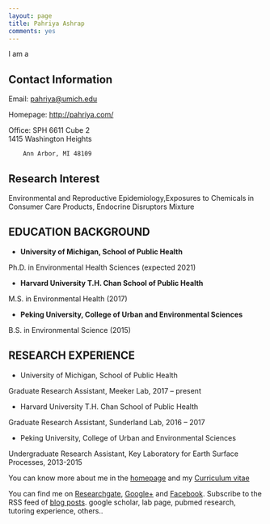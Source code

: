 ```yaml
---
layout: page
title: Pahriya Ashrap
comments: yes
---
```



I am a 


Contact Information
-------------------

Email: <pahriya@umich.edu> 

Homepage: <http://pahriya.com/>

Office: SPH 6611 Cube 2
        
        1415 Washington Heights
        
        Ann Arbor, MI 48109



Research Interest
-----------------

Environmental and Reproductive Epidemiology,Exposures to Chemicals in Consumer Care Products, Endocrine Disruptors Mixture


EDUCATION BACKGROUND
--------------------

- **University of Michigan, School of Public Health** 

 Ph.D. in Environmental Health Sciences (expected 2021) 
- **Harvard University T.H. Chan School of Public Health** 

 M.S. in Environmental Health (2017) 
- **Peking University, College of Urban and Environmental Sciences**

 B.S. in Environmental Science (2015)
  	                 
                           
RESEARCH EXPERIENCE
-----------------------

- University of Michigan, School of Public Health 

Graduate Research Assistant, Meeker Lab, 2017 – present

- Harvard University T.H. Chan School of Public Health 

Graduate Research Assistant, Sunderland Lab, 2016 – 2017

- Peking University, College of Urban and Environmental Sciences

Undergraduate Research Assistant, Key Laboratory for Earth Surface Processes, 2013-2015


You can know more about me in the [homepage](/) and my [Curriculum vitae](/media/pdf/CV-09-19-2017.pdf)


<!-- > This site was created with [Jekyll](https://github.com/mojombo/jekyll) and the template was derived from the site [setImpl](http://lhzhang.com/) by Linghua Zhang; the homepage was based on the design of [Tao Zhang](http://ztpala.com/) (thanks a lot, guys!). You may need a decent web browser to view this site (such as Firefox or Chrome), otherwise the layout can be a mess and the fonts can look ugly. You can navigate to the last post by the left-arrow key (`<-`) or next post by right-arrow (`->`), or equivalently keys `J` and `K`.-->

<!--This page seems just redundant and useless. Maybe you don't want this,
pashrap.-->


You can find me on [Researchgate](https://github.com/hyiltiz/), [Google+](https://plus.google.com/110960771438948518308) and [Facebook](https://www.facebook.com/hyiltiz). Subscribe to the RSS feed of [blog posts](../feed/).  google scholar, lab page, pubmed research, tutoring experience, others..


